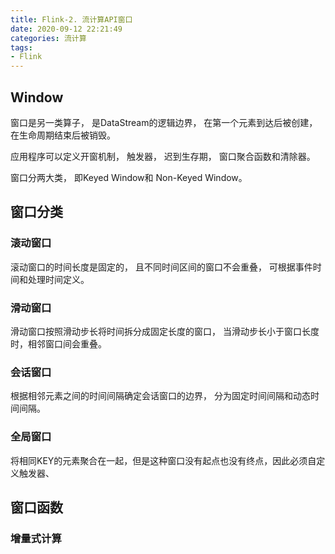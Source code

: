 ```yaml
---
title: Flink-2. 流计算API窗口
date: 2020-09-12 22:21:49
categories: 流计算
tags: 
- Flink
---
```


## Window

窗口是另一类算子， 是DataStream的逻辑边界， 在第一个元素到达后被创建， 在生命周期结束后被销毁。

应用程序可以定义开窗机制， 触发器， 迟到生存期， 窗口聚合函数和清除器。

窗口分两大类， 即Keyed Window和 Non-Keyed Window。

## 窗口分类

### 滚动窗口

滚动窗口的时间长度是固定的， 且不同时间区间的窗口不会重叠， 可根据事件时间和处理时间定义。

### 滑动窗口

滑动窗口按照滑动步长将时间拆分成固定长度的窗口， 当滑动步长小于窗口长度时，相邻窗口间会重叠。

### 会话窗口

根据相邻元素之间的时间间隔确定会话窗口的边界， 分为固定时间间隔和动态时间间隔。

### 全局窗口

将相同KEY的元素聚合在一起，但是这种窗口没有起点也没有终点，因此必须自定义触发器、

## 窗口函数

### 增量式计算

